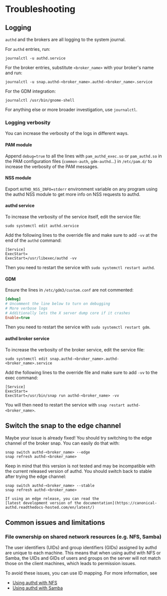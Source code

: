 # Troubleshooting

## Logging

```authd``` and the brokers are all logging to the system journal.

For ```authd``` entries, run:

```shell
journalctl -u authd.service
```

For the broker entries, substitute `<broker_name>` with your broker's name and run:

```shell
journalctl -u snap.authd-<broker_name>.authd-<broker_name>.service
```

For the GDM integration:

```shell
journalctl /usr/bin/gnome-shell
```

For anything else or more broader investigation, use ```journalctl```.

### Logging verbosity

You can increase the verbosity of the logs in different ways.

#### PAM module

Append ```debug=true``` to all the lines with `pam_authd_exec.so` or `pam_authd.so` in the PAM configuration files (`common-auth`, `gdm-authd`...) in ```/etc/pam.d/``` to increase the verbosity of the PAM messages.

#### NSS module

Export `AUTHD_NSS_INFO=stderr` environment variable on any program using the authd NSS module to get more info on NSS requests to authd.

#### authd service

To increase the verbosity of the service itself, edit the service file:

```shell
sudo systemctl edit authd.service
```

Add the following lines to the override file and make sure to add `-vv` at the end of the `authd` command:

```
[Service]
ExecStart=
ExecStart=/usr/libexec/authd -vv
```

Then you need to restart the service with `sudo systemctl restart authd`.

#### GDM

Ensure the lines in `/etc/gdm3/custom.conf` are not commented:

```ini
[debug]
# Uncomment the line below to turn on debugging
# More verbose logs
# Additionally lets the X server dump core if it crashes
Enable=true
```

Then you need to restart the service with `sudo systemctl restart gdm`.

#### authd broker service

To increase the verbosity of the broker service, edit the service file:

```shell
sudo systemctl edit snap.authd-<broker_name>.authd-<broker_name>.service
```

Add the following lines to the override file and make sure to add `-vv` to the exec command:

```
[Service]
ExecStart=
ExecStart=/usr/bin/snap run authd-<broker_name> -vv
```

You will then need to restart the service with `snap restart authd-<broker_name>`.

## Switch the snap to the edge channel

Maybe your issue is already fixed! You should try switching to the edge channel of the broker snap. You can easily do that with:

```shell
snap switch authd-<broker_name> --edge
snap refresh authd-<broker_name>
```

Keep in mind that this version is not tested and may be incompatible with the current released version of authd. You should switch back to stable after trying the edge channel:

```shell
snap switch authd-<broker_name> --stable
snap refresh authd-<broker_name>
```

```{note}
If using an edge release, you can read the
[latest development version of the documentation](https://canonical-authd.readthedocs-hosted.com/en/latest/)
```

## Common issues and limitations

### File ownership on shared network resources (e.g. NFS, Samba)

The user identifiers (UIDs) and group identifiers (GIDs) assigned by authd are
unique to each machine. This means that when using authd with NFS or Samba, the
UIDs and GIDs of users and groups on the server will not match those on the
client machines, which leads to permission issues.

To avoid these issues, you can use ID mapping. For more information, see
* [Using authd with NFS](../howto/use-with-nfs)
* [Using authd with Samba](../howto/use-with-samba)
